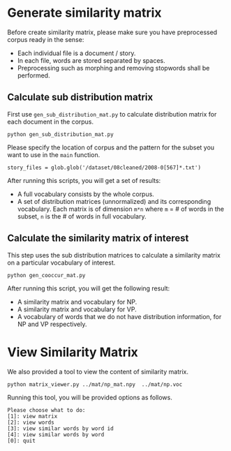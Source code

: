 Generate similarity matrix
==========================

Before create similarity matrix, please make sure you have
preprocessed corpus ready in the sense:

* Each individual file is a document / story.
* In each file, words are stored separated by spaces.
* Preprocessing such as morphing and removing stopwords shall be performed.

Calculate sub distribution matrix
---------------------------------

First use `gen_sub_distribution_mat.py` to calculate distribution matrix for each
document in the corpus.

    python gen_sub_distribution_mat.py

Please specify the location of corpus and the pattern for the subset you want to
use in the `main` function.

    story_files = glob.glob('/dataset/08cleaned/2008-0[567]*.txt')

After running this scripts, you will get a set of results:

* A full vocabulary consists by the whole corpus.
* A set of distribution matrices (unnormalized) and its corresponding vocabulary.
Each matrix is of dimension `m*n` where `m` = # of words in the subset, `n` is the # 
of words in full vocabulary. 

Calculate the similarity matrix of interest
-------------------------------------------

This step uses the sub distribution matrices to calculate a similarity matrix 
on a particular vocabulary of interest.

    python gen_cooccur_mat.py

After running this script, you will get the following result:

* A similarity matrix and vocabulary for NP.
* A similarity matrix and vocabulary for VP.
* A vocabulary of words that we do not have distribution information, for NP and VP respectively.

View Similarity Matrix
======================
We also provided a tool to view the content of similarity matrix.

    python matrix_viewer.py ../mat/np_mat.npy  ../mat/np.voc

Running this tool, you will be provided options as follows.

    Please choose what to do:
    [1]: view matrix
    [2]: view words
    [3]: view similar words by word id
    [4]: view similar words by word
    [0]: quit
